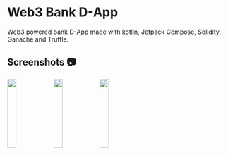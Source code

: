 # Web3 Bank D-App
Web3 powered bank D-App made with kotlin, Jetpack Compose, Solidity, Ganache and Truffle.
## Screenshots 📷
<img src="https://github.com/abhishekkr4747/Web3_Bank_DApp/assets/117996188/565fde8b-d3fe-4607-89f7-99732bc10ba7" width=20% height=20%> 

<img src="https://github.com/abhishekkr4747/Web3_Bank_DApp/assets/117996188/fd41fe0a-0f93-45e7-9c13-879c8b623c59" width=20% height=20%>

<img src="https://github.com/abhishekkr4747/Web3_Bank_DApp/assets/117996188/b30bae2a-a29c-4f0a-81ec-35f25144018a" width=20% height=20%>

